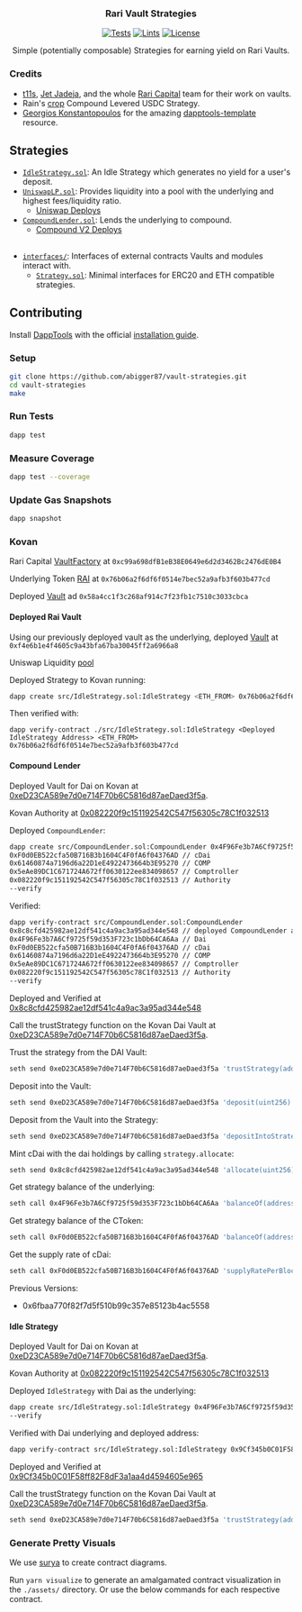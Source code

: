 <h3 align="center">Rari Vault Strategies</h3>

<div align="center">

[![Tests](https://github.com/abigger87/vault-strategies/actions/workflows/tests.yml/badge.svg)](https://github.com/abigger87/vault-strategies/actions/workflows/tests.yml)
[![Lints](https://github.com/abigger87/vault-strategies/actions/workflows/lints.yml/badge.svg)](https://github.com/abigger87/vault-strategies/actions/workflows/lints.yml)
[![License](https://img.shields.io/badge/License-AGPL--3.0-blue)](LICENSE.md)

</div>

<p align="center">Simple (potentially composable) Strategies for earning yield on Rari Vaults.</p>

### Credits

-   [t11s](https://twitter.com/transmissions11), [Jet Jadeja](https://twitter.com/JetJadeja), and the whole [Rari Capital](https://twitter.com/raricapital) team for their work on vaults.
- Rain's [crop](https://github.com/rainbreak/crop) Compound Levered USDC Strategy.
-   [Georgios Konstantopoulos](https://github.com/gakonst) for the amazing [dapptools-template](https://github.com/gakonst/dapptools-template) resource.

## Strategies

- [`IdleStrategy.sol`](src/IdleStrategy.sol): An Idle Strategy which generates no yield for a user's deposit.
- [`UniswapLP.sol`](src/UniswapLP.sol): Provides liquidity into a pool with the underlying and highest fees/liquidity ratio.
  - [Uniswap Deploys](https://github.com/Uniswap/v3-periphery/blob/main/deploys.md)
- [`CompoundLender.sol`](src/CompoundLender.sol): Lends the underlying to compound.
  - [Compound V2 Deploys](https://compound.finance/docs#networks)

## 
- [`interfaces/`](src/interfaces): Interfaces of external contracts Vaults and modules interact with.
  - [`Strategy.sol`](src/interfaces/Strategy.sol): Minimal interfaces for ERC20 and ETH compatible strategies.

## Contributing

Install [DappTools](https://dapp.tools) with the official [installation guide](https://github.com/dapphub/dapptools#installation).

### Setup

```sh
git clone https://github.com/abigger87/vault-strategies.git
cd vault-strategies
make
```

### Run Tests

```sh
dapp test
```

### Measure Coverage

```sh
dapp test --coverage
```

### Update Gas Snapshots

```sh
dapp snapshot
```

### Kovan

Rari Capital [VaultFactory](https://kovan.etherscan.io/address/0xc99a698dfB1eB38E0649e6d2d3462Bc2476dE0B4) at `0xc99a698dfB1eB38E0649e6d2d3462Bc2476dE0B4`

Underlying Token [RAI](https://kovan.etherscan.io/token/0x76b06a2f6df6f0514e7bec52a9afb3f603b477cd) at `0x76b06a2f6df6f0514e7bec52a9afb3f603b477cd`

Deployed [Vault](https://kovan.etherscan.io/address/0x58a4cc1f3c268af914c7f23fb1c7510c3033cbca) ad `0x58a4cc1f3c268af914c7f23fb1c7510c3033cbca`


#### Deployed Rai Vault

Using our previously deployed vault as the underlying, deployed
[Vault](https://kovan.etherscan.io/address/0xf4e6b1e4f4605c9a43bfa67ba30045ff2a6966a8) at `0xf4e6b1e4f4605c9a43bfa67ba30045ff2a6966a8`


Uniswap Liquidity [pool](https://app.uniswap.org/#/pool/8849)



Deployed Strategy to Kovan running:

```sh
dapp create src/IdleStrategy.sol:IdleStrategy <ETH_FROM> 0x76b06a2f6df6f0514e7bec52a9afb3f603b477cd --verify
```

Then verified with:

```
dapp verify-contract ./src/IdleStrategy.sol:IdleStrategy <Deployed IdleStrategy Address> <ETH_FROM> 0x76b06a2f6df6f0514e7bec52a9afb3f603b477cd
```


#### Compound Lender

Deployed Vault for Dai on Kovan at [0xeD23CA589e7d0e714F70b6C5816d87aeDaed3f5a](https://kovan.etherscan.io/address/0xeD23CA589e7d0e714F70b6C5816d87aeDaed3f5a).

Kovan Authority at [0x082220f9c151192542C547f56305c78C1f032513](https://kovan.etherscan.io/address/0x082220f9c151192542C547f56305c78C1f032513)

Deployed `CompoundLender`:

```bash
dapp create src/CompoundLender.sol:CompoundLender 0x4F96Fe3b7A6Cf9725f59d353F723c1bDb64CA6Aa // Dai
0xF0d0EB522cfa50B716B3b1604C4F0fA6f04376AD // cDai
0x61460874a7196d6a22D1eE4922473664b3E95270 // COMP
0x5eAe89DC1C671724A672ff0630122ee834098657 // Comptroller
0x082220f9c151192542C547f56305c78C1f032513 // Authority
--verify
```

Verified:

```bash
dapp verify-contract src/CompoundLender.sol:CompoundLender
0x8c8cfd425982ae12df541c4a9ac3a95ad344e548 // deployed CompoundLender address
0x4F96Fe3b7A6Cf9725f59d353F723c1bDb64CA6Aa // Dai
0xF0d0EB522cfa50B716B3b1604C4F0fA6f04376AD // cDai
0x61460874a7196d6a22D1eE4922473664b3E95270 // COMP
0x5eAe89DC1C671724A672ff0630122ee834098657 // Comptroller
0x082220f9c151192542C547f56305c78C1f032513 // Authority
--verify
```

Deployed and Verified at [0x8c8cfd425982ae12df541c4a9ac3a95ad344e548](https://kovan.etherscan.io/address/0x8c8cfd425982ae12df541c4a9ac3a95ad344e548)

Call the trustStrategy function on the Kovan Dai Vault at [0xeD23CA589e7d0e714F70b6C5816d87aeDaed3f5a](https://kovan.etherscan.io/address/0xeD23CA589e7d0e714F70b6C5816d87aeDaed3f5a).

Trust the strategy from the DAI Vault:

```bash
seth send 0xeD23CA589e7d0e714F70b6C5816d87aeDaed3f5a 'trustStrategy(address)' 0x8c8cfd425982ae12df541c4a9ac3a95ad344e548
```

Deposit into the Vault:

```bash
seth send 0xeD23CA589e7d0e714F70b6C5816d87aeDaed3f5a 'deposit(uint256)' 10000000000000000000
```

Deposit from the Vault into the Strategy:

```bash
seth send 0xeD23CA589e7d0e714F70b6C5816d87aeDaed3f5a 'depositIntoStrategy(address,uint256)' 0x8c8cfd425982ae12df541c4a9ac3a95ad344e548 10000000000000000000
```

Mint cDai with the dai holdings by calling `strategy.allocate`:

```bash
seth send 0x8c8cfd425982ae12df541c4a9ac3a95ad344e548 'allocate(uint256)' 10000000000000000000
```

Get strategy balance of the underlying:

```bash
seth call 0x4F96Fe3b7A6Cf9725f59d353F723c1bDb64CA6Aa 'balanceOf(address)' 0x8c8cfd425982ae12df541c4a9ac3a95ad344e548
```

Get strategy balance of the CToken:

```bash
seth call 0xF0d0EB522cfa50B716B3b1604C4F0fA6f04376AD 'balanceOf(address)' 0x8c8cfd425982ae12df541c4a9ac3a95ad344e548
```

Get the supply rate of cDai:

```bash
seth call 0xF0d0EB522cfa50B716B3b1604C4F0fA6f04376AD 'supplyRatePerBlock()'
```

Previous Versions:
- 0x6fbaa770f82f7d5f510b99c357e85123b4ac5558


#### Idle Strategy

Deployed Vault for Dai on Kovan at [0xeD23CA589e7d0e714F70b6C5816d87aeDaed3f5a](https://kovan.etherscan.io/address/0xeD23CA589e7d0e714F70b6C5816d87aeDaed3f5a).

Kovan Authority at [0x082220f9c151192542C547f56305c78C1f032513](https://kovan.etherscan.io/address/0x082220f9c151192542C547f56305c78C1f032513)

Deployed `IdleStrategy` with Dai as the underlying:

```bash
dapp create src/IdleStrategy.sol:IdleStrategy 0x4F96Fe3b7A6Cf9725f59d353F723c1bDb64CA6Aa 
--verify
```

Verified with Dai underlying and deployed address:

```bash
dapp verify-contract src/IdleStrategy.sol:IdleStrategy 0x9Cf345b0C01F58ff82F8dF3a1aa4d4594605e965 0x4F96Fe3b7A6Cf9725f59d353F723c1bDb64CA6Aa --verify
```

Deployed and Verified at [0x9Cf345b0C01F58ff82F8dF3a1aa4d4594605e965](https://kovan.etherscan.io/address/0x9Cf345b0C01F58ff82F8dF3a1aa4d4594605e965)

Call the trustStrategy function on the Kovan Dai Vault at [0xeD23CA589e7d0e714F70b6C5816d87aeDaed3f5a](https://kovan.etherscan.io/address/0xeD23CA589e7d0e714F70b6C5816d87aeDaed3f5a).

```bash
seth send 0xeD23CA589e7d0e714F70b6C5816d87aeDaed3f5a 'trustStrategy(address)' 0x9Cf345b0C01F58ff82F8dF3a1aa4d4594605e965
```


### Generate Pretty Visuals

We use [surya](https://github.com/ConsenSys/surya) to create contract diagrams.

Run `yarn visualize` to generate an amalgamated contract visualization in the `./assets/` directory. Or use the below commands for each respective contract.
